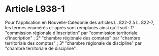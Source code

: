 # Article L938-1

Pour l'application en Nouvelle-Calédonie des articles L. 822-2 à L. 822-7, les termes énumérés ci-après sont remplacés ainsi qu'il suit :   1° "commission régionale d'inscription" par "commission territoriale d'inscription" ;   2° "chambre régionale des comptes" par "chambre territoriale des comptes" ;   3° "chambre régionale de discipline" par "chambre territoriale de discipline".
